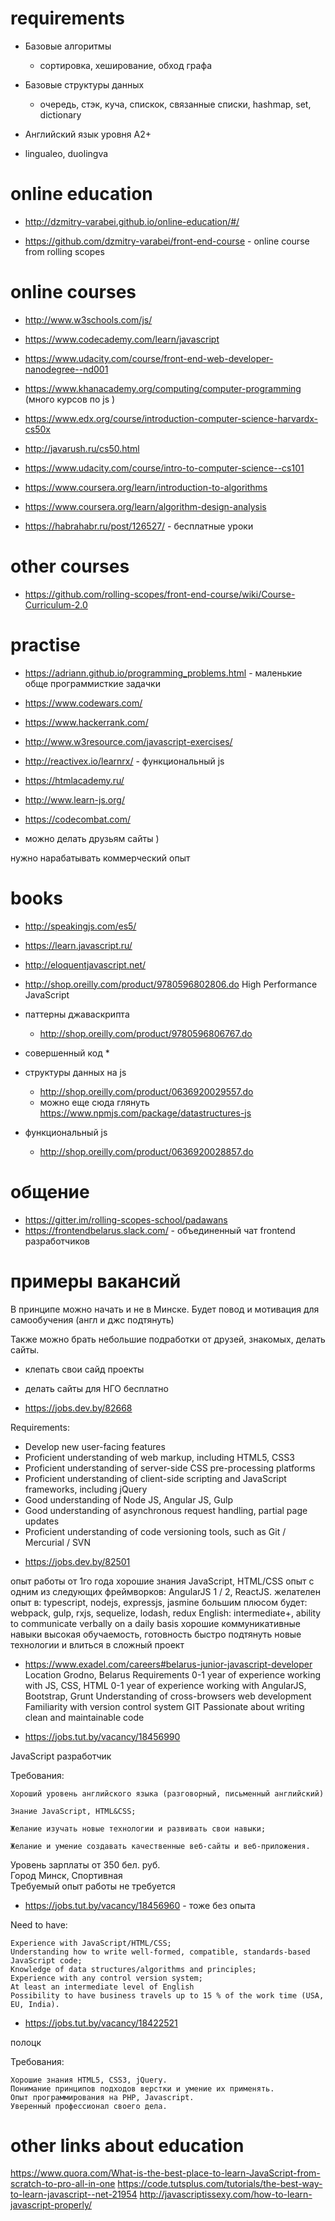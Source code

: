 # requirements
* Базовые алгоритмы
  * сортировка, хеширование, обход графа
* Базовые структуры данных
  * очередь, стэк, куча, спискок, связанные списки, hashmap, set, dictionary

* Английский язык уровня A2+
* lingualeo, duolingva

# online education
* http://dzmitry-varabei.github.io/online-education/#/

* https://github.com/dzmitry-varabei/front-end-course - online course from rolling scopes


# online courses 
* http://www.w3schools.com/js/
* https://www.codecademy.com/learn/javascript
* https://www.udacity.com/course/front-end-web-developer-nanodegree--nd001
* https://www.khanacademy.org/computing/computer-programming  (много курсов по js )


* https://www.edx.org/course/introduction-computer-science-harvardx-cs50x
* http://javarush.ru/cs50.html
   
* https://www.udacity.com/course/intro-to-computer-science--cs101
* https://www.coursera.org/learn/introduction-to-algorithms
* https://www.coursera.org/learn/algorithm-design-analysis

* https://habrahabr.ru/post/126527/ - бесплатные уроки



# other courses
* https://github.com/rolling-scopes/front-end-course/wiki/Course-Curriculum-2.0


# practise
* https://adriann.github.io/programming_problems.html - маленькие обще программисткие задачки


* https://www.codewars.com/
* https://www.hackerrank.com/
* http://www.w3resource.com/javascript-exercises/
* http://reactivex.io/learnrx/ - функциональный js

* https://htmlacademy.ru/
* http://www.learn-js.org/
* https://codecombat.com/


+ можно делать друзьям сайты )

нужно нарабатывать коммерческий опыт



# books

* http://speakingjs.com/es5/
* https://learn.javascript.ru/
* http://eloquentjavascript.net/
* http://shop.oreilly.com/product/9780596802806.do High Performance JavaScript 
* паттерны джаваскрипта
  * http://shop.oreilly.com/product/9780596806767.do
* совершенный код
  * 
* структуры данных на js
  * http://shop.oreilly.com/product/0636920029557.do
  * можно еще сюда глянуть https://www.npmjs.com/package/datastructures-js
  
  
* функциональный js
  * http://shop.oreilly.com/product/0636920028857.do
  

# общение
* https://gitter.im/rolling-scopes-school/padawans
* https://frontendbelarus.slack.com/ - объединенный чат frontend разработчиков 

# примеры вакансий

В принципе можно начать и не в Минске. Будет повод и мотивация для самообучения (англ и джс подтянуть)

Также можно брать небольшие подработки от друзей, знакомых, делать сайты.

+ клепать свои сайд проекты

+ делать сайты для НГО бесплатно


* https://jobs.dev.by/82668

Requirements:

- Develop new user-facing features
- Proficient understanding of web markup, including HTML5, CSS3
- Proficient understanding of server-side CSS pre-processing platforms
- Proficient understanding of client-side scripting and JavaScript frameworks, including jQuery
- Good understanding of Node JS, Angular JS, Gulp
- Good understanding of asynchronous request handling, partial page updates
- Proficient understanding of code versioning tools, such as Git / Mercurial / SVN

* https://jobs.dev.by/82501

опыт работы от 1го года
хорошие знания JavaScript, HTML/CSS
опыт с одним из следующих фреймворков: AngularJS 1 / 2, ReactJS.
желателен опыт в: typescript, nodejs, expressjs, jasmine
большим плюсом будет: webpack, gulp, rxjs, sequelize, lodash, redux
English: intermediate+, ability to communicate verbally on a daily basis
хорошие коммуникативные навыки
высокая обучаемость, готовность быстро подтянуть новые технологии и влиться в сложный проект

* https://www.exadel.com/careers#belarus-junior-javascript-developer
Location
Grodno, Belarus
Requirements
0-1 year of experience working with JS, CSS, HTML
0-1 year of experience working with AngularJS, Bootstrap, Grunt
Understanding of cross-browsers web development
Familiarity with version control system GIT
Passionate about writing clean and maintainable code

* https://jobs.tut.by/vacancy/18456990

JavaScript разработчик

Требования:

    Хороший уровень английского языка (разговорный, письменный английский)

    Знание JavaScript, HTML&CSS;

    Желание изучать новые технологии и развивать свои навыки;

    Желание и умение создавать качественные веб-сайты и веб-приложения.

Уровень зарплаты
от 350 бел. руб.	
Город
Минск, Спортивная	
Требуемый опыт работы
не требуется

* https://jobs.tut.by/vacancy/18456960 - тоже без опыта

Need to have:

    Experience with JavaScript/HTML/CSS;
    Understanding how to write well-formed, compatible, standards-based JavaScript code;
    Knowledge of data structures/algorithms and principles;
    Experience with any control version system;
    At least an intermediate level of English
    Possibility to have business travels up to 15 % of the work time (USA, EU, India).

* https://jobs.tut.by/vacancy/18422521

полоцк

Требования:

    Хорошие знания HTML5, CSS3, jQuery.
    Понимание принципов подходов верстки и умение их применять.
    Опыт программирования на PHP, Javascript.
    Уверенный профессионал своего дела.





# other links about education
https://www.quora.com/What-is-the-best-place-to-learn-JavaScript-from-scratch-to-pro-all-in-one
https://code.tutsplus.com/tutorials/the-best-way-to-learn-javascript--net-21954
http://javascriptissexy.com/how-to-learn-javascript-properly/







